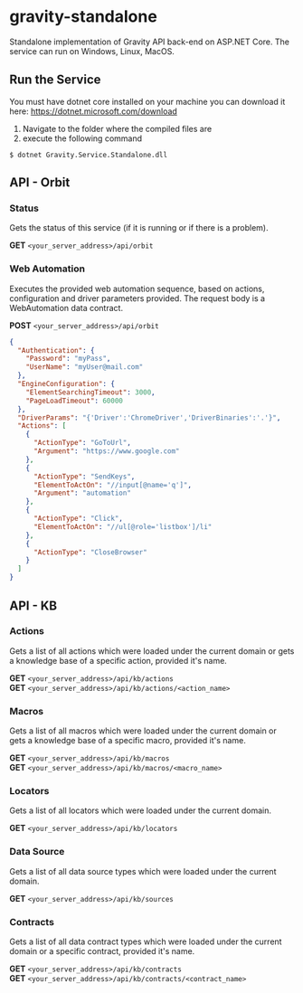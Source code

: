 # gravity-standalone
Standalone implementation of Gravity API back-end on ASP.NET Core. The service can run on Windows, Linux, MacOS.

## Run the Service
You must have dotnet core installed on your machine you can download it here:
https://dotnet.microsoft.com/download  

1. Navigate to the folder where the compiled files are
2. execute the following command

```$ dotnet Gravity.Service.Standalone.dll```

## API - Orbit
### Status
Gets the status of this service (if it is running or if there is a problem).  

**GET** ```<your_server_address>/api/orbit```

### Web Automation
Executes the provided web automation sequence, based on actions, configuration and driver parameters provided. The request body is a WebAutomation data contract.  

**POST** ```<your_server_address>/api/orbit```  

```json
{
  "Authentication": {
    "Password": "myPass",
    "UserName": "myUser@mail.com"
  },
  "EngineConfiguration": {
    "ElementSearchingTimeout": 3000,
    "PageLoadTimeout": 60000
  },
  "DriverParams": "{'Driver':'ChromeDriver','DriverBinaries':'.'}",
  "Actions": [
    {
      "ActionType": "GoToUrl",
      "Argument": "https://www.google.com"
    },
    {
      "ActionType": "SendKeys",
      "ElementToActOn": "//input[@name='q']",
      "Argument": "automation"
    },
    {
      "ActionType": "Click",
      "ElementToActOn": "//ul[@role='listbox']/li"
    },
    {
      "ActionType": "CloseBrowser"
    }
  ]
}
```  

## API - KB
### Actions  
Gets a list of all actions which were loaded under the current domain or gets a knowledge base of a specific action, provided it's name.  

**GET** ```<your_server_address>/api/kb/actions```  
**GET** ```<your_server_address>/api/kb/actions/<action_name>```  

### Macros
Gets a list of all macros which were loaded under the current domain or gets a knowledge base of a specific macro, provided it's name.  

**GET** ```<your_server_address>/api/kb/macros```  
**GET** ```<your_server_address>/api/kb/macros/<macro_name>```  

### Locators
Gets a list of all locators which were loaded under the current domain.  

**GET** ```<your_server_address>/api/kb/locators```  

### Data Source
Gets a list of all data source types which were loaded under the current domain.  

**GET** ```<your_server_address>/api/kb/sources```  

### Contracts
Gets a list of all data contract types which were loaded under the current domain or a specific contract, provided it's name.  

**GET** ```<your_server_address>/api/kb/contracts```  
**GET** ```<your_server_address>/api/kb/contracts/<contract_name>```
